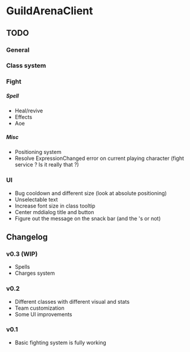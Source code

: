 # GuildArenaClient

## TODO

### General

### Class system

### Fight

##### Spell
* Heal/revive
* Effects
* Aoe

##### Misc
* Positioning system
* Resolve ExpressionChanged error on current playing character (fight service ? Is it really that ?)

### UI
* Bug cooldown and different size (look at absolute positioning)
* Unselectable text
* Increase font size in class tooltip
* Center mddialog title and button
* Figure out the message on the snack bar (and the 's or not)

## Changelog

### v0.3 (WIP)
* Spells
* Charges system

### v0.2
* Different classes with different visual and stats
* Team customization
* Some UI improvements

### v0.1
* Basic fighting system is fully working
